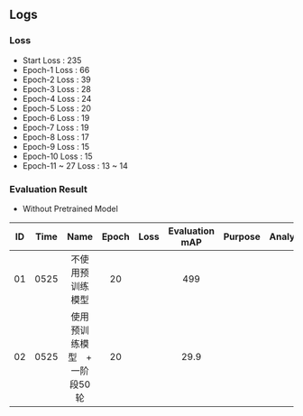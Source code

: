 ## Logs
### Loss
- Start Loss : 235
- Epoch-1 Loss : 66
- Epoch-2 Loss : 39
- Epoch-3 Loss : 28
- Epoch-4 Loss : 24
- Epoch-5 Loss : 20
- Epoch-6 Loss : 19
- Epoch-7 Loss : 19
- Epoch-8 Loss : 17
- Epoch-9 Loss : 15
- Epoch-10 Loss : 15
- Epoch-11 ~ 27 Loss : 13 ~ 14

### Evaluation Result
- Without Pretrained Model

| ID | Time | Name                     | Epoch | Loss | Evaluation mAP | Purpose | Analysis | Beizhu |
|:--:|:----:|:------------------------:|:-----:|:----:|:--------------:|:-------:|:--------:|:------:|
| 01 | 0525 | 不使用预训练模型            | 20    |      | 499            |         |          |        |
| 02 | 0525 | 使用预训练模型　+ 一阶段50轮 | 20    |      | 29.9           |         |          |        |